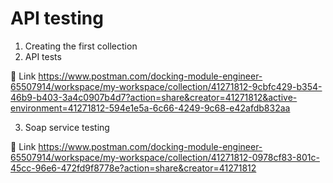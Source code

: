 # API testing
1. Creating the first collection
2. API tests
   
🔗 Link https://www.postman.com/docking-module-engineer-65507914/workspace/my-workspace/collection/41271812-9cbfc429-b354-46b9-b403-3a4c0907b4d7?action=share&creator=41271812&active-environment=41271812-594e1e5a-6c66-4249-9c68-e42afdb832aa

3. Soap service testing
   
🔗 Link https://www.postman.com/docking-module-engineer-65507914/workspace/my-workspace/collection/41271812-0978cf83-801c-45cc-96e6-472fd9f8778e?action=share&creator=41271812
